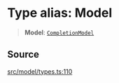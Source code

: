 # Type alias: Model

> **Model**: [`CompletionModel`](../../../../../classes/CompletionModel.md)

## Source

[src/model/types.ts:110](https://github.com/dexaai/llm-tools/blob/eeaf162/src/model/types.ts#L110)
